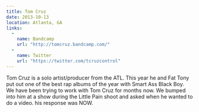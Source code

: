 ```yaml
---
title: Tom Cruz
date: 2013-10-13
location: Atlanta, GA
links:
  -
    name: Bandcamp
    url: "http://tomcruz.bandcamp.com/"
  -
    name: Twitter
    url: "https://twitter.com/tcruzcontrol"
---
```


Tom Cruz is a solo artist/producer from the ATL. This year he and Fat Tony put out one of the best rap albums of the year with Smart Ass Black Boy. We have been trying to work with Tom Cruz for months now. We bumped into him at a show during the Little Pain shoot and asked when he wanted to do a video. his response was NOW.
